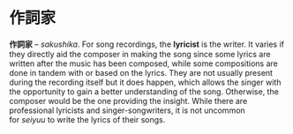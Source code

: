# 作詞家

**作詞家** – *sakushika*. For song recordings, the **lyricist** is the writer. It varies if they directly aid the composer in making the song since some lyrics are written after the music has been composed, while some compositions are done in tandem with or based on the lyrics. They are not usually present during the recording itself but it does happen, which allows the singer with the opportunity to gain a better understanding of the song. Otherwise, the composer would be the one providing the insight. While there are professional lyricists and singer-songwriters, it is not uncommon for *seiyuu* to write the lyrics of their songs.
